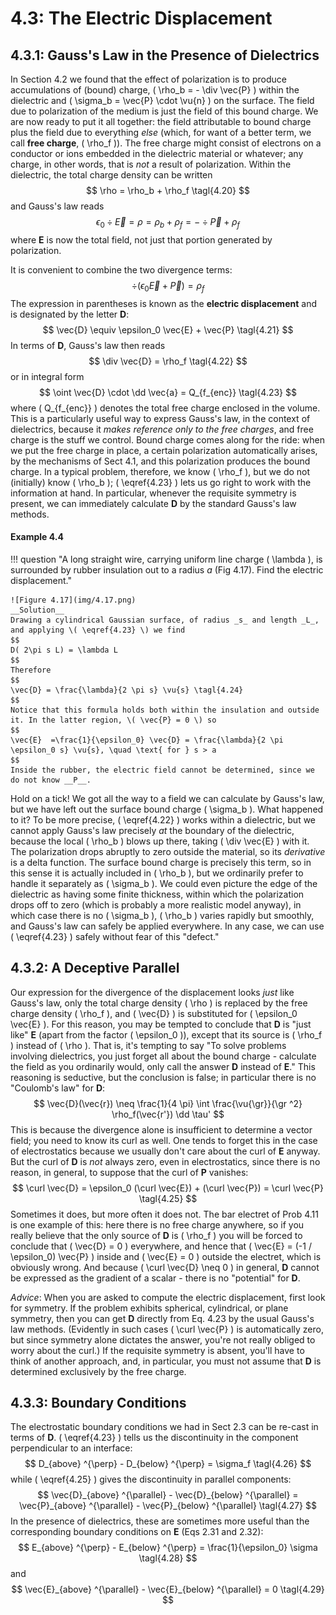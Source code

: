 # 4.3: The Electric Displacement

## 4.3.1: Gauss's Law in the Presence of Dielectrics

In Section 4.2 we found that the effect of polarization is to produce accumulations of (bound) charge, \( \rho_b = - \div \vec{P} \) within the dielectric and \( \sigma_b = \vec{P} \cdot \vu{n} \) on the surface. The field due to polarization of the medium is just the field of this bound charge. We are now ready to put it all together: the field attributable to bound charge plus the field due to everything _else_ (which, for want of a better term, we call __free charge__, \( \rho_f \)). The free charge might consist of electrons on a conductor or ions embedded in the dielectric material or whatever; any charge, in other words, that is _not_ a result of polarization. Within the dielectric, the total charge density can be written
$$
\rho = \rho_b + \rho_f \tagl{4.20}
$$
and Gauss's law reads
$$
\epsilon_0 \div \vec{E} = \rho = \rho_b + \rho_f = - \div \vec{P} + \rho_f
$$
where __E__ is now the total field, not just that portion generated by polarization.

It is convenient to combine the two divergence terms:
$$
\div (\epsilon_0 \vec{E} + \vec{P}) = \rho_f
$$
The expression in parentheses is known as the __electric displacement__ and is designated by the letter __D__:
$$
\vec{D} \equiv \epsilon_0 \vec{E} + \vec{P} \tagl{4.21}
$$
In terms of __D__, Gauss's law then reads
$$
\div \vec{D} = \rho_f \tagl{4.22}
$$
or in integral form
$$
\oint \vec{D} \cdot \dd \vec{a} = Q_{f_{enc}} \tagl{4.23}
$$
where \( Q_{f_{enc}} \) denotes the total free charge enclosed in the volume. This is a particularly useful way to express Gauss's law, in the context of dielectrics, because it _makes reference only to the free charges_, and free charge is the stuff we control. Bound charge comes along for the ride: when we put the free charge in place, a certain polarization automatically arises, by the mechanisms of Sect 4.1, and this polarization produces the bound charge. In a typical problem, therefore, we know \( \rho_f \), but we do not (initially) know \( \rho_b \); \( \eqref{4.23} \) lets us go right to work with the information at hand. In particular, whenever the requisite symmetry is present, we can immediately calculate __D__ by the standard Gauss's law methods.

#### Example 4.4

!!! question "A long straight wire, carrying uniform line charge \( \lambda \), is surrounded by rubber insulation out to a radius _a_ (Fig 4.17). Find the electric displacement."
    
    ![Figure 4.17](img/4.17.png)
    __Solution__
    Drawing a cylindrical Gaussian surface, of radius _s_ and length _L_, and applying \( \eqref{4.23} \) we find
    $$
    D( 2\pi s L) = \lambda L
    $$
    Therefore
    $$
    \vec{D} = \frac{\lambda}{2 \pi s} \vu{s} \tagl{4.24}
    $$
    Notice that this formula holds both within the insulation and outside it. In the latter region, \( \vec{P} = 0 \) so
    $$
    \vec{E}  =\frac{1}{\epsilon_0} \vec{D} = \frac{\lambda}{2 \pi \epsilon_0 s} \vu{s}, \quad \text{ for } s > a
    $$
    Inside the rubber, the electric field cannot be determined, since we do not know __P__.

Hold on a tick! We got all the way to a field we can calculate by Gauss's law, but we have left out the surface bound charge \( \sigma_b \). What happened to it? To be more precise, \( \eqref{4.22} \) works within a dielectric, but we cannot apply Gauss's law precisely _at_ the boundary of the dielectric, because the local \( \rho_b \) blows up there, taking \( \div \vec{E} \) with it. The polarization drops abruptly to zero outside the material, so its _derivative_ is a delta function. The surface bound charge is precisely this term, so in this sense it is actually included in \( \rho_b \), but we ordinarily prefer to handle it separately as \( \sigma_b \). We could even picture the edge of the dielectric as having some finite thickness, within which the polarization drops off to zero (which is probably a more realistic model anyway), in which case there is no \( \sigma_b \), \( \rho_b \) varies rapidly but smoothly, and Gauss's law can safely be applied everywhere. In any case, we can use \( \eqref{4.23} \) safely without fear of this "defect."

## 4.3.2: A Deceptive Parallel

Our expression for the divergence of the displacement looks _just_ like Gauss's law, only the total charge density \( \rho \) is replaced by the free charge density \( \rho_f \), and \( \vec{D} \) is substituted for \( \epsilon_0 \vec{E} \). For this reason, you may be tempted to conclude that __D__ is "just like" __E__ (apart from the factor \( \epsilon_0 \)), except that its source is \( \rho_f \) instead of \( \rho \). That is, it's tempting to say "To solve problems involving dielectrics, you just forget all about the bound charge - calculate the field as you ordinarily would, only call the answer __D__ instead of __E__." This reasoning is seductive, but the conclusion is false; in particular there is no "Coulomb's law" for __D__:
$$
\vec{D}(\vec{r}) \neq \frac{1}{4 \pi} \int \frac{\vu{\gr}}{\gr ^2} \rho_f(\vec{r'}) \dd \tau'
$$
This is because the divergence alone is insufficient to determine a vector field; you need to know its curl as well. One tends to forget this in the case of electrostatics because we usually don't care about the curl of __E__ anyway. But the curl of __D__ is _not_ always zero, even in electrostatics, since there is no reason, in general, to suppose that the curl of __P__ vanishes:
$$
\curl \vec{D} = \epsilon_0 (\curl \vec{E}) + (\curl \vec{P}) = \curl \vec{P} \tagl{4.25}
$$
Sometimes it does, but more often it does not. The bar electret of Prob 4.11 is one example of this: here there is no free charge anywhere, so if you really believe that the only source of __D__ is \( \rho_f \) you will be forced to conclude that \( \vec{D} = 0 \) everywhere, and hence that \( \vec{E} = (-1 / \epsilon_0) \vec{P} \) inside and \( \vec{E} = 0 \) outside the electret, which is obviously wrong. And because \( \curl \vec{D} \neq 0 \) in general, __D__ cannot be expressed as the gradient of a scalar - there is no "potential" for __D__.

_Advice_: When you are asked to compute the electric displacement, first look for symmetry. If the problem exhibits spherical, cylindrical, or plane symmetry, then you can get __D__ directly from Eq. 4.23 by the usual Gauss's law methods. (Evidently in such cases \( \curl \vec{P} \)  is automatically zero, but since symmetry alone dictates the answer, you're not really obliged to worry about the curl.) If the requisite symmetry is absent, you'll have to think of another approach, and, in particular, you must not assume that __D__ is determined exclusively by the free charge.

## 4.3.3: Boundary Conditions

The electrostatic boundary conditions we had in Sect 2.3 can be re-cast in terms of __D__. \( \eqref{4.23} \) tells us the discontinuity in the component perpendicular to an interface:
$$
D_{above} ^{\perp} - D_{below} ^{\perp} = \sigma_f \tagl{4.26}
$$
while \( \eqref{4.25} \) gives the discontinuity in parallel components:
$$
\vec{D}_{above} ^{\parallel} - \vec{D}_{below} ^{\parallel} = \vec{P}_{above} ^{\parallel} - \vec{P}_{below} ^{\parallel} \tagl{4.27}
$$
In the presence of dielectrics, these are sometimes more useful than the corresponding boundary conditions on __E__ (Eqs 2.31 and 2.32):
$$
E_{above} ^{\perp} - E_{below} ^{\perp} = \frac{1}{\epsilon_0} \sigma \tagl{4.28}
$$
and
$$
\vec{E}_{above} ^{\parallel} - \vec{E}_{below} ^{\parallel} = 0 \tagl{4.29}
$$

